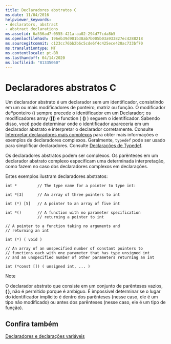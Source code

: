 ```yaml
---
title: Declaradores abstratos C
ms.date: 11/04/2016
helpviewer_keywords:
- declarators, abstract
- abstract declarations
ms.assetid: 6a556ad7-0555-421a-aa02-294d77cda8b5
ms.openlocfilehash: 196eb39d901b38ab7b005b03a933827ec4288218
ms.sourcegitcommit: c123cc76bb2b6c5cde6f4c425ece420ac733bf70
ms.translationtype: MT
ms.contentlocale: pt-BR
ms.lasthandoff: 04/14/2020
ms.locfileid: "81335060"
---
```

# <a name="c-abstract-declarators"></a>Declaradores abstratos C

Um declarador abstrato é um declarador sem um identificador, consistindo em um ou mais modificadores de ponteiro, matriz ou função. O modificador de<strong>\*</strong>ponteiro () sempre precede o identificador em um Declarador; os modificadores array (**[]**) e function ( **()** ) seguem o identificador. Sabendo disso, você pode determinar onde o identificador apareceria em um declarador abstrato e interpretar o declarador corretamente. Consulte [Interpretar declaradores mais complexos](../c-language/interpreting-more-complex-declarators.md) para obter mais informações e exemplos de declaradores complexos. Geralmente, `typedef` pode ser usado para simplificar declaradores. Consulte [Declarações de Typedef](../c-language/typedef-declarations.md).

Os declaradores abstratos podem ser complexos. Os parênteses em um declarador abstrato complexo especificam uma determinada interpretação, como fazem no caso dos declaradores complexos em declarações.

Estes exemplos ilustram declaradores abstratos:

```
int *         // The type name for a pointer to type int:

int *[3]      // An array of three pointers to int

int (*) [5]   // A pointer to an array of five int

int *()       // A function with no parameter specification
              // returning a pointer to int

// A pointer to a function taking no arguments and
// returning an int

int (*) ( void )

// An array of an unspecified number of constant pointers to
// functions each with one parameter that has type unsigned int
// and an unspecified number of other parameters returning an int

int (*const []) ( unsigned int, ... )
```

> [!NOTE]
> O declarador abstrato que consiste em um conjunto de parênteses vazios, **( )**, não é permitido porque é ambíguo. É impossível determinar se o lugar do identificador implícito é dentro dos parênteses (nesse caso, ele é um tipo não modificado) ou antes dos parênteses (nesse caso, ele é um tipo de função).

## <a name="see-also"></a>Confira também

[Declaradores e declarações variáveis](../c-language/declarators-and-variable-declarations.md)
